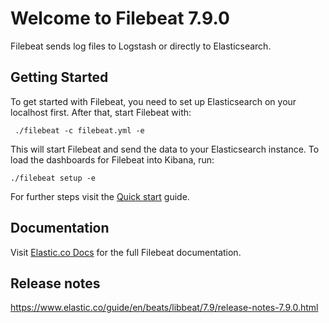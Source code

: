 # Welcome to Filebeat 7.9.0

Filebeat sends log files to Logstash or directly to Elasticsearch.

## Getting Started

To get started with Filebeat, you need to set up Elasticsearch on
your localhost first. After that, start Filebeat with:

     ./filebeat -c filebeat.yml -e

This will start Filebeat and send the data to your Elasticsearch
instance. To load the dashboards for Filebeat into Kibana, run:

    ./filebeat setup -e

For further steps visit the
[Quick start](https://www.elastic.co/guide/en/beats/filebeat/7.9/filebeat-installation-configuration.html) guide.

## Documentation

Visit [Elastic.co Docs](https://www.elastic.co/guide/en/beats/filebeat/7.9/index.html)
for the full Filebeat documentation.

## Release notes

https://www.elastic.co/guide/en/beats/libbeat/7.9/release-notes-7.9.0.html
